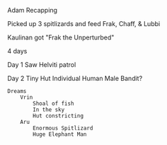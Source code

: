 
Adam Recapping

Picked up 3 spitlizards and feed
Frak, Chaff, & Lubbi

Kaulinan got "Frak the Unperturbed"

4 days 

Day 1
	Saw Helviti patrol

Day 2
	Tiny Hut
	Individual Human Male
	Bandit?
	
	Dreams
		Vrin
			Shoal of fish
			In the sky
			Hut constricting
		Aru
			Enormous Spitlizard
			Huge Elephant Man
